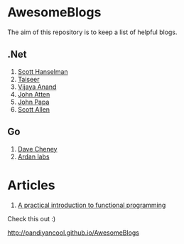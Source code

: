 # AwesomeBlogs

The aim of this repository is to keep a list of helpful blogs.


## .Net 
1. [Scott Hanselman](http://www.hanselman.com/blog)
2. [Taiseer](http://bitoftech.net/)
3. [Vijaya Anand](http://www.prideparrot.com/)
4. [John Atten](http://johnatten.com/)
5. [John Papa](http://www.johnpapa.net/)
6. [Scott Allen](http://odetocode.com/blogs/all)


## Go

1. [Dave Cheney](https://dave.cheney.net/)
2. [Ardan labs](https://www.ardanlabs.com/blog/)


# Articles
1. [A practical introduction to functional programming](https://maryrosecook.com/blog/post/a-practical-introduction-to-functional-programming)

Check this out :)

http://pandiyancool.github.io/AwesomeBlogs 
